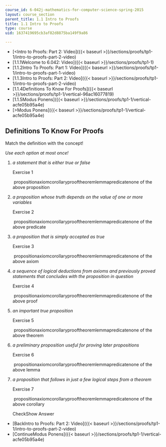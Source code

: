 ```yaml
---
course_id: 6-042j-mathematics-for-computer-science-spring-2015
layout: course_section
parent_title: 1.1 Intro to Proofs
title: 1.1 Intro to Proofs
type: course
uid: 1637419695cb3af82d8875ba149f9a86

---
```


*   [<Intro to Proofs: Part 2: Video]({{< baseurl >}}/sections/proofs/tp1-1/intro-to-proofs-part-2-video)
*   [1.1.1Welcome to 6.042: Video]({{< baseurl >}}/sections/proofs/tp1-1)
*   [1.1.2Intro To Proofs: Part 1: Video]({{< baseurl >}}/sections/proofs/tp1-1/intro-to-proofs-part-1-video)
*   [1.1.3Intro to Proofs: Part 2: Video]({{< baseurl >}}/sections/proofs/tp1-1/intro-to-proofs-part-2-video)
*   [1.1.4Definitions To Know For Proofs]({{< baseurl >}}/sections/proofs/tp1-1/vertical-96ac16077819)
*   [1.1.5Modus Ponens]({{< baseurl >}}/sections/proofs/tp1-1/vertical-acfe05b95a4e)
*   [\>Modus Ponens]({{< baseurl >}}/sections/proofs/tp1-1/vertical-acfe05b95a4e)

Definitions To Know For Proofs
------------------------------

  

Match the definition with the concept!

_Use each option at most once!_

1.  _a statement that is either true or false_
    
    Exercise 1
    
    &nbsp;propositionaxiomcorollaryprooftheoremlemmapredicatenone of the above proposition&nbsp;
    
2.  _a proposition whose truth depends on the value of one or more variables_
    
    Exercise 2
    
    &nbsp;propositionaxiomcorollaryprooftheoremlemmapredicatenone of the above predicate&nbsp;
    
3.  _a proposition that is simply accepted as true_
    
    Exercise 3
    
    &nbsp;propositionaxiomcorollaryprooftheoremlemmapredicatenone of the above axiom&nbsp;
    
4.  _a sequence of logical deductions from axioms and previously proved statements that concludes with the proposition in question_
    
    Exercise 4
    
    &nbsp;propositionaxiomcorollaryprooftheoremlemmapredicatenone of the above proof&nbsp;
    
5.  _an important true proposition_
    
    Exercise 5
    
    &nbsp;propositionaxiomcorollaryprooftheoremlemmapredicatenone of the above theorem&nbsp;
    
6.  _a preliminary proposition useful for proving later propositions_
    
    Exercise 6
    
    &nbsp;propositionaxiomcorollaryprooftheoremlemmapredicatenone of the above lemma&nbsp;
    
7.  _a proposition that follows in just a few logical steps from a theorem_
    
    Exercise 7
    
    &nbsp;propositionaxiomcorollaryprooftheoremlemmapredicatenone of the above corollary&nbsp;
    
    CheckShow Answer
    

*   [BackIntro to Proofs: Part 2: Video]({{< baseurl >}}/sections/proofs/tp1-1/intro-to-proofs-part-2-video)
*   [ContinueModus Ponens]({{< baseurl >}}/sections/proofs/tp1-1/vertical-acfe05b95a4e)